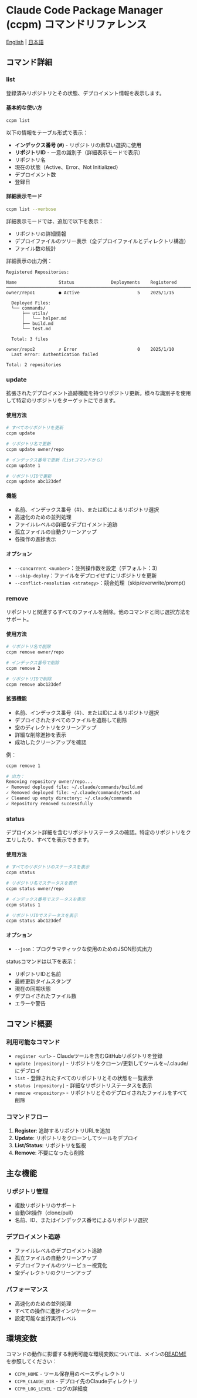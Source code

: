 # Claude Code Package Manager (ccpm) コマンドリファレンス

[English](commands.md) | [日本語](commands.ja.md)

## コマンド詳細

### list

登録済みリポジトリとその状態、デプロイメント情報を表示します。

#### 基本的な使い方

```bash
ccpm list
```

以下の情報をテーブル形式で表示：
- **インデックス番号 (#)** - リポジトリの素早い選択に使用
- **リポジトリID** - 一意の識別子（詳細表示モードで表示）
- リポジトリ名
- 現在の状態（Active、Error、Not Initialized）
- デプロイメント数
- 登録日

#### 詳細表示モード

```bash
ccpm list --verbose
```

詳細表示モードでは、追加で以下を表示：
- リポジトリの詳細情報
- デプロイファイルのツリー表示（全デプロイファイルとディレクトリ構造）
- ファイル数の統計

詳細表示の出力例：
```
Registered Repositories:

Name                Status              Deployments    Registered          
────────────────────────────────────────────────────────────────────────
owner/repo1         ● Active                      5    2025/1/15           

  Deployed Files:
  └── commands/
      ├── utils/
      │   └── helper.md
      ├── build.md
      └── test.md
  
  Total: 3 files

owner/repo2         ✗ Error                       0    2025/1/10           
  Last error: Authentication failed

Total: 2 repositories
```

### update

拡張されたデプロイメント追跡機能を持つリポジトリ更新。様々な識別子を使用して特定のリポジトリをターゲットにできます。

#### 使用方法
```bash
# すべてのリポジトリを更新
ccpm update

# リポジトリ名で更新
ccpm update owner/repo

# インデックス番号で更新（listコマンドから）
ccpm update 1

# リポジトリIDで更新
ccpm update abc123def
```

#### 機能
- 名前、インデックス番号（#）、またはIDによるリポジトリ選択
- 高速化のための並列処理
- ファイルレベルの詳細なデプロイメント追跡
- 孤立ファイルの自動クリーンアップ
- 各操作の進捗表示

#### オプション
- `--concurrent <number>`：並列操作数を設定（デフォルト：3）
- `--skip-deploy`：ファイルをデプロイせずにリポジトリを更新
- `--conflict-resolution <strategy>`：競合処理（skip/overwrite/prompt）

### remove

リポジトリと関連するすべてのファイルを削除。他のコマンドと同じ選択方法をサポート。

#### 使用方法
```bash
# リポジトリ名で削除
ccpm remove owner/repo

# インデックス番号で削除
ccpm remove 2

# リポジトリIDで削除
ccpm remove abc123def
```

#### 拡張機能
- 名前、インデックス番号（#）、またはIDによるリポジトリ選択
- デプロイされたすべてのファイルを追跡して削除
- 空のディレクトリをクリーンアップ
- 詳細な削除進捗を表示
- 成功したクリーンアップを確認

例：
```bash
ccpm remove 1

# 出力：
Removing repository owner/repo...
✓ Removed deployed file: ~/.claude/commands/build.md
✓ Removed deployed file: ~/.claude/commands/test.md
✓ Cleaned up empty directory: ~/.claude/commands
✓ Repository removed successfully
```

### status

デプロイメント詳細を含むリポジトリステータスの確認。特定のリポジトリをクエリしたり、すべてを表示できます。

#### 使用方法
```bash
# すべてのリポジトリのステータスを表示
ccpm status

# リポジトリ名でステータスを表示
ccpm status owner/repo

# インデックス番号でステータスを表示
ccpm status 1

# リポジトリIDでステータスを表示
ccpm status abc123def
```

#### オプション
- `--json`：プログラマティックな使用のためのJSON形式出力

statusコマンドは以下を表示：
- リポジトリIDと名前
- 最終更新タイムスタンプ
- 現在の同期状態
- デプロイされたファイル数
- エラーや警告

## コマンド概要

### 利用可能なコマンド

- `register <url>` - Claudeツールを含むGitHubリポジトリを登録
- `update [repository]` - リポジトリをクローン/更新してツールを~/.claude/にデプロイ
- `list` - 登録されたすべてのリポジトリとその状態を一覧表示
- `status [repository]` - 詳細なリポジトリステータスを表示
- `remove <repository>` - リポジトリとそのデプロイされたファイルをすべて削除

### コマンドフロー

1. **Register**: 追跡するリポジトリURLを追加
2. **Update**: リポジトリをクローンしてツールをデプロイ
3. **List/Status**: リポジトリを監視
4. **Remove**: 不要になったら削除

## 主な機能

### リポジトリ管理
- 複数リポジトリのサポート
- 自動Git操作（clone/pull）
- 名前、ID、またはインデックス番号によるリポジトリ選択

### デプロイメント追跡
- ファイルレベルのデプロイメント追跡
- 孤立ファイルの自動クリーンアップ
- デプロイファイルのツリービュー視覚化
- 空ディレクトリのクリーンアップ

### パフォーマンス
- 高速化のための並列処理
- すべての操作に進捗インジケーター
- 設定可能な並行実行レベル

## 環境変数

コマンドの動作に影響する利用可能な環境変数については、メインの[README](../README.ja.md#環境変数)を参照してください：
- `CCPM_HOME` - ツール保存用のベースディレクトリ
- `CCPM_CLAUDE_DIR` - デプロイ先のClaudeディレクトリ
- `CCPM_LOG_LEVEL` - ログの詳細度
